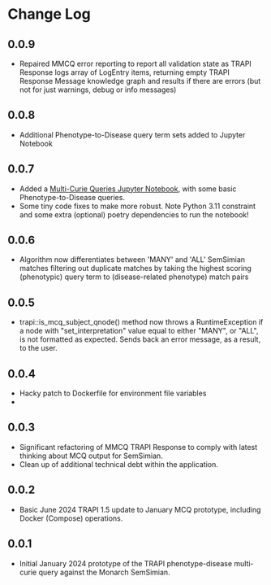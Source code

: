 # Change Log

## 0.0.9

- Repaired MMCQ error reporting to report all validation state as TRAPI Response logs array of LogEntry items, returning empty TRAPI Response Message knowledge graph and results if there are errors (but not for just warnings, debug or info messages)

## 0.0.8

- Additional Phenotype-to-Disease query term sets added to Jupyter Notebook

## 0.0.7

- Added a [Multi-Curie Queries Jupyter Notebook](./docs/MultiCurieQueries.ipynb), with some basic Phenotype-to-Disease queries. 
- Some tiny code fixes to make more robust. Note Python 3.11 constraint and some extra (optional) poetry dependencies to run the notebook! 

## 0.0.6

- Algorithm now differentiates between 'MANY' and 'ALL' SemSimian matches filtering out duplicate matches by taking the highest scoring (phenotypic) query term to (disease-related phenotype) match pairs

## 0.0.5

- trapi::is_mcq_subject_qnode() method now throws a RuntimeException if a node with "set_interpretation" value equal to either "MANY", or "ALL", is not formatted as expected. Sends back an error message, as a result, to the user.

## 0.0.4

- Hacky patch to Dockerfile for environment file variables
- 
## 0.0.3

- Significant refactoring of MMCQ TRAPI Response to comply with latest thinking about MCQ output for SemSimian.
- Clean up of additional technical debt within the application.

## 0.0.2

- Basic June 2024 TRAPI 1.5 update to January MCQ prototype, including Docker (Compose) operations.

## 0.0.1

- Initial January 2024 prototype of the TRAPI phenotype-disease multi-curie query against the Monarch SemSimian.
